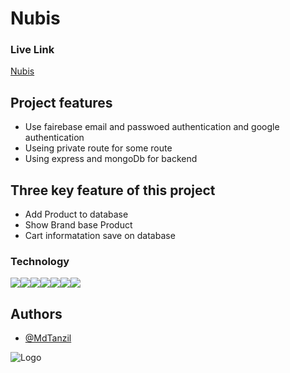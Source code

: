 # Nubis
### Live Link 
[Nubis](https://nubis-f0e6b.web.app/)


##  Project features

* Use fairebase email and passwoed authentication and google authentication
*  Useing private route for some route
* Using express and mongoDb for backend  





## Three key feature of this project 

* Add Product to database 
* Show Brand base Product
* Cart informatation save on database

### Technology 
<img src="https://img.shields.io/badge/React-20232A?style=for-the-badge&logo=react&logoColor=61DAFB" /><img src="https://img.shields.io/badge/React_Router-CA4245?style=for-the-badge&logo=react-router&logoColor=whit" /><img src="	https://img.shields.io/badge/Tailwind_CSS-38B2AC?style=for-the-badge&logo=tailwind-css&logoColor=white" /><img src="https://img.shields.io/badge/daisyUI-1ad1a5?style=for-the-badge&logo=daisyui&logoColor=white" /><img src="https://img.shields.io/badge/firebase-ffca28?style=for-the-badge&logo=firebase&logoColor=black" /><img src="	https://img.shields.io/badge/axios-671ddf?&style=for-the-badge&logo=axios&logoColor=white" /><img src="https://img.shields.io/badge/JavaScript-323330?style=for-the-badge&logo=javascript&logoColor=F7DF1E" />

## Authors

- [@MdTanzil](https://github.com/MdTanzil)


![Logo](https://nubis-f0e6b.web.app/logo.svg)

